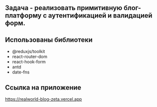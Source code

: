 ## Задача - реализовать примитивную блог-платформу с аутентификацией и валидацией форм.

## Использованы библиотеки

- @reduxjs/toolkit
- react-router-dom
- react-hook-form
- antd
- date-fns

## Ссылка на приложение

https://realworld-blog-zeta.vercel.app
